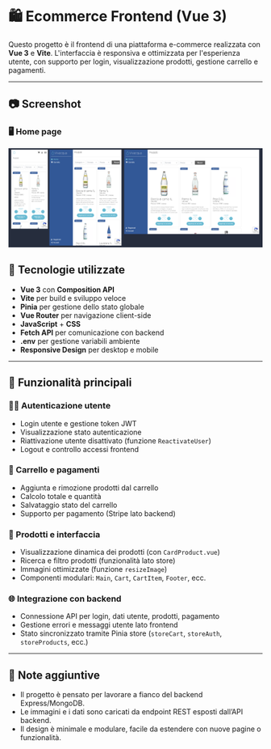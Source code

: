 # 🛍 Ecommerce Frontend (Vue 3)

Questo progetto è il frontend di una piattaforma e-commerce realizzata con **Vue 3** e **Vite**. L'interfaccia è responsiva e ottimizzata per l'esperienza utente, con supporto per login, visualizzazione prodotti, gestione carrello e pagamenti.

---

## 📷 Screenshot

### 🖥 Home page

![Home](./screenshots/screenshot-1.png)

## 🧰 Tecnologie utilizzate

- **Vue 3** con **Composition API**
- **Vite** per build e sviluppo veloce
- **Pinia** per gestione dello stato globale
- **Vue Router** per navigazione client-side
- **JavaScript** + **CSS**
- **Fetch API** per comunicazione con backend
- **.env** per gestione variabili ambiente
- **Responsive Design** per desktop e mobile

---

## 🧩 Funzionalità principali

### 🧑‍💼 Autenticazione utente

- Login utente e gestione token JWT
- Visualizzazione stato autenticazione
- Riattivazione utente disattivato (funzione `ReactivateUser`)
- Logout e controllo accessi frontend

### 🛒 Carrello e pagamenti

- Aggiunta e rimozione prodotti dal carrello
- Calcolo totale e quantità
- Salvataggio stato del carrello
- Supporto per pagamento (Stripe lato backend)

### 🧱 Prodotti e interfaccia

- Visualizzazione dinamica dei prodotti (con `CardProduct.vue`)
- Ricerca e filtro prodotti (funzionalità lato store)
- Immagini ottimizzate (funzione `resizeImage`)
- Componenti modulari: `Main`, `Cart`, `CartItem`, `Footer`, ecc.

### 🌐 Integrazione con backend

- Connessione API per login, dati utente, prodotti, pagamento
- Gestione errori e messaggi utente lato frontend
- Stato sincronizzato tramite Pinia store (`storeCart`, `storeAuth`, `storeProducts`, ecc.)

---

## 📄 Note aggiuntive

- Il progetto è pensato per lavorare a fianco del backend Express/MongoDB.
- Le immagini e i dati sono caricati da endpoint REST esposti dall’API backend.
- Il design è minimale e modulare, facile da estendere con nuove pagine o funzionalità.
